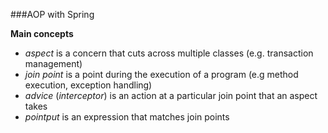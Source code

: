 ###AOP with Spring

**Main concepts**

- *aspect* is a concern that cuts across multiple classes (e.g. transaction management)
- *join point* is a point during the execution of a program (e.g method execution, exception handling) 
- *advice* (*interceptor*) is an action at a particular join point that an aspect takes
- *pointput* is an expression that matches join points